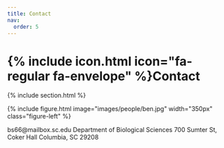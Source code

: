 ```yaml
---
title: Contact
nav:
  order: 5
---
```


# {% include icon.html icon="fa-regular fa-envelope" %}Contact


{% include section.html %}

<div class="research-content">

  {% include figure.html image="images/people/ben.jpg" width="350px" class="figure-left" %}

  <p>
  bs66@mailbox.sc.edu
  Department of Biological Sciences
  700 Sumter St, Coker Hall
  Columbia, SC 29208
  </p>

</div>